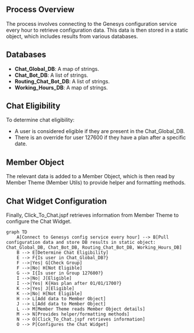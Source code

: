 ## Process Overview

The process involves connecting to the Genesys configuration service every hour to retrieve configuration data. This data is then stored in a static object, which includes results from various databases.

## Databases

- **Chat_Global_DB**: A map of strings.
- **Chat_Bot_DB**: A list of strings.
- **Routing_Chat_Bot_DB**: A list of strings.
- **Working_Hours_DB**: A map of strings.

## Chat Eligibility

To determine chat eligibility:
- A user is considered eligible if they are present in the Chat_Global_DB.
- There is an override for user 127600 if they have a plan after a specific date.

## Member Object

The relevant data is added to a Member Object, which is then read by Member Theme (Member Utils) to provide helper and formatting methods.

## Chat Widget Configuration

Finally, Click_To_Chat.jspf retrieves information from Member Theme to configure the Chat Widget.

```mermaid
graph TD
    A[Connect to Genesys config service every hour] --> B[Pull configuration data and store DB results in static object: Chat_Global_DB, Chat_Bot_DB, Routing_Chat_Bot_DB, Working_Hours_DB]
    B --> E[Determine Chat Eligibility]
    E --> F{Is user in Chat_Global_DB?}
    F -->|Yes| G[Check Group]
    F -->|No| H[Not Eligible]
    G --> I{Is user in Group 127600?}
    I -->|No| J[Eligible]
    I -->|Yes| K{Has plan after 01/01/1700?}
    K -->|Yes| J[Eligible]
    K -->|No| H[Not Eligible]
    H --> L[Add data to Member Object]
    J --> L[Add data to Member Object]
    L --> M[Member Theme reads Member Object details]
    M --> N[Provides helper/formatting methods]
    N --> O[Click_To_Chat.jspf retrieves information]
    O --> P[Configures the Chat Widget]
```
